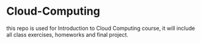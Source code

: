 # Cloud-Computing
this repo is used for Introduction to Cloud Computing course,
it will include all class exercises, homeworks and final project.
